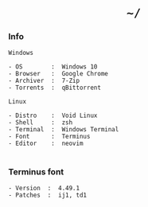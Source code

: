 <h1 align="center"><code>~/</code></h1>

### Info

`Windows`

```
- OS        :  Windows 10
- Browser   :  Google Chrome
- Archiver  :  7-Zip
- Torrents  :  qBittorrent
```

`Linux`

```
- Distro    :  Void Linux
- Shell     :  zsh
- Terminal  :  Windows Terminal
- Font      :  Terminus
- Editor    :  neovim
```

<h1/>

### Terminus font

```
- Version  :  4.49.1
- Patches  :  ij1, td1
```

